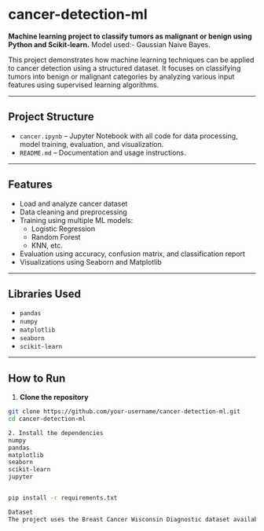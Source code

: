 # cancer-detection-ml

**Machine learning project to classify tumors as malignant or benign using Python and Scikit-learn.**
Model used:- Gaussian Naive Bayes.

This project demonstrates how machine learning techniques can be applied to cancer detection using a structured dataset. It focuses on classifying tumors into benign or malignant categories by analyzing various input features using supervised learning algorithms.

---

##  Project Structure

- `cancer.ipynb` – Jupyter Notebook with all code for data processing, model training, evaluation, and visualization.
- `README.md` – Documentation and usage instructions.

---

##  Features

- Load and analyze cancer dataset
- Data cleaning and preprocessing
- Training using multiple ML models:
  - Logistic Regression
  - Random Forest
  - KNN, etc.
- Evaluation using accuracy, confusion matrix, and classification report
- Visualizations using Seaborn and Matplotlib

---

##  Libraries Used

- `pandas`
- `numpy`
- `matplotlib`
- `seaborn`
- `scikit-learn`

---

## How to Run

1. **Clone the repository**

```bash
git clone https://github.com/your-username/cancer-detection-ml.git
cd cancer-detection-ml

2. Install the dependencies
numpy
pandas
matplotlib
seaborn
scikit-learn
jupyter


pip install -r requirements.txt

Dataset
The project uses the Breast Cancer Wisconsin Diagnostic dataset available in sklearn.datasets.
